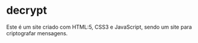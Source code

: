 # decrypt
Este é um site criado com HTML:5, CSS3 e JavaScript, sendo um site para criptografar mensagens.

